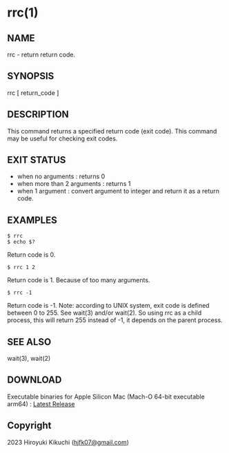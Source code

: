 # rrc(1)

## NAME
  rrc - return return code.

## SYNOPSIS
  rrc [ return_code ]
  
## DESCRIPTION
  This command returns a specified return code (exit code).
  This command may be useful for checking exit codes.

## EXIT STATUS
  - when no arguments : returns 0
  - when more than 2 arguments : returns 1
  - when 1 argument : convert argument to integer and return it as a return code.

## EXAMPLES
    $ rrc
    $ echo $?
  
  Return code is 0. 

    $ rrc 1 2
  
  Return code is 1. Because of too many arguments.
  
    $ rrc -1
  
  Return code is -1.
  Note: according to UNIX system, exit code is defined between 0 to 255. See wait(3) and/or wait(2).
  So using rrc as a child process, this will return 255 instead of -1, it depends on the parent process.

## SEE ALSO
  wait(3), wait(2)

## DOWNLOAD
  Executable binaries
    for Apple Silicon Mac (Mach-O 64-bit executable arm64) : <a id="raw-url" href="https://github.com/Hiro07/rrc/releases/latest">Latest Release</a>

## Copyright
  2023 Hiroyuki Kikuchi (hjfk07@gmail.com)
